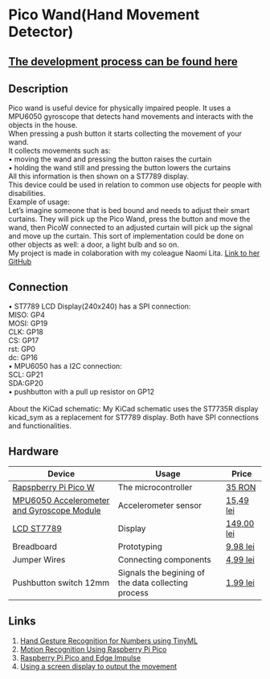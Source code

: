 
# Pico Wand(Hand Movement Detector)
## [The development process can be found here](https://embedded-rust-101.wyliodrin.com/docs/project/2024/rebeca.chiorean#description)
## Description

Pico wand is useful device for physically impaired people. It uses a MPU6050 gyroscope that detects hand movements and interacts with the objects in the house. </br>
When pressing a push button it starts collecting the movement of your wand.</br>
It collects movements such as:</br>
  •	moving the wand and pressing the button raises the curtain</br>
  •	holding the wand still and pressing the button lowers the curtains</br>
All this information is then shown on a ST7789 display.</br>
This device could be used in relation to common use objects for people with disabilities.</br>
Example of usage: </br>
Let’s imagine someone that is bed bound and needs to adjust their smart curtains. They will pick up the Pico Wand, press the button and move the wand, then PicoW connected to an adjusted curtain will pick up the signal and move up the curtain. This sort of implementation could be done on other objects as well: a door, a light bulb and so on.</br>
My project is made in colaboration with my coleague Naomi Lita. [Link to her GitHub](https://github.com/UPB-FILS-MA/project-nimintz/blob/main/README.md)

## Connection
  • ST7789 LCD Display(240x240) has a SPI connection: <br />
    MISO: GP4 <br />
    MOSI: GP19 <br />
    CLK: GP18 <br />
    CS: GP17 <br />
    rst: GP0 <br />
    dc: GP16<br />
  • MPU6050 has a I2C connection:<br />
    SCL: GP21<br />
    SDA:GP20<br />
  • pushbutton with a pull up resistor on GP12<br />
<br />
About the KiCad schematic: My KiCad schematic uses the ST7735R display kicad_sym as a replacement for ST7789 display. Both have SPI connections and functionalities.

    
  

## Hardware

<!-- Fill out this table with all the hardware components that you mght need.

The format is 
```
| [Device](link://to/device) | This is used ... | [price](link://to/store) |

```

-->

| Device | Usage | Price |
|--------|--------|-------|
| [Rapspberry Pi Pico W](https://www.raspberrypi.com/documentation/microcontrollers/raspberry-pi-pico.html) | The microcontroller | [35 RON](https://www.optimusdigital.ro/en/raspberry-pi-boards/12394-raspberry-pi-pico-w.html) |
|[MPU6050 Accelerometer and Gyroscope Module](https://invensense.tdk.com/wp-content/uploads/2015/02/MPU-6000-Datasheet1.pdf)|Accelerometer sensor|[15,49 lei](https://www.optimusdigital.ro/en/inertial-sensors/96-mpu6050-accelerometer-and-gyroscope-module.html)|
|[LCD ST7789](https://www.rhydolabz.com/documents/33/ST7789.pdf)|Display|[149,00 lei](https://www.optimusdigital.ro/en/lcds/5345-adafruit-154-240x240-wide-angle-tft-lcd-display-with-microsd-st7789.html)|
|Breadboard|Prototyping|[9,98 lei](https://www.optimusdigital.ro/en/breadboards/8-breadboard-hq-830-points.html?search_query=bread+board&results=420)|
|Jumper Wires|Connecting components|[4,99 lei](https://www.optimusdigital.ro/en/wires-with-connectors/889-set-fire-tata-tata-10p-20-cm.html?search_query=jumper+wires&results=101)|
|Pushbutton switch 12mm|Signals the begining of the data collecting process|[1,99 lei](https://www.optimusdigital.ro/en/others/1118-blue-round-button-with-cover.html?search_query=button&results=510)|



## Links

<!-- Add a few links that got you the idea and that you think you will use for your project -->

1. [Hand Gesture Recognition for Numbers using TinyML](https://medium.com/@subirmaity/hand-gesture-recognition-for-numbers-using-tinyml-323d2a524c3e)
2. [Motion Recognition Using Raspberry Pi Pico](https://mjrobot.org/2021/03/12/tinyml-motion-recognition-using-raspberry-pi-pico/)
3. [Raspberry Pi Pico and Edge Impulse](https://www.hackster.io/shahizat/gesture-recognition-using-raspberry-pi-pico-and-edge-impulse-7a63b6)
4. [Using a screen display to output the movement](https://www.hackster.io/shubhamsantosh99/gesture-recognition-on-pico-using-edge-impulse-fd962e#overview)


